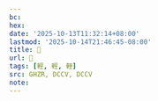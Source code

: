 ```yaml
---
bc:
hex:
date: '2025-10-13T11:32:14+08:00'
lastmod: '2025-10-14T21:46:45-08:00'
title: 󰬎
url: 󰬎
tags: [輕, 輕, 輊]
src: GHZR, DCCV, DCCV
note:
---
```

